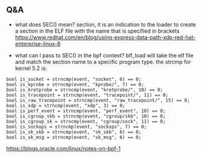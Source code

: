 ## Q&A

- what does SEC() mean?
section, it is an indication to the loader to create a section in the ELF file with the name that is specified in brackets
https://www.redhat.com/en/blog/using-express-data-path-xdp-red-hat-enterprise-linux-8

- what can I pass to SEC() in the bpf context?
blf_load will take the elf file and match the section name to a specific program type. the strcmp for kernel 5.2 is:

```
bool is_socket = strncmp(event, "socket", 6) == 0;
bool is_kprobe = strncmp(event, "kprobe/", 7) == 0;
bool is_kretprobe = strncmp(event, "kretprobe/", 10) == 0;
bool is_tracepoint = strncmp(event, "tracepoint/", 11) == 0;
bool is_raw_tracepoint = strncmp(event, "raw_tracepoint/", 15) == 0;
bool is_xdp = strncmp(event, "xdp", 3) == 0;
bool is_perf_event = strncmp(event, "perf_event", 10) == 0;
bool is_cgroup_skb = strncmp(event, "cgroup/skb", 10) == 0;
bool is_cgroup_sk = strncmp(event, "cgroup/sock", 11) == 0;
bool is_sockops = strncmp(event, "sockops", 7) == 0;
bool is_sk_skb = strncmp(event, "sk_skb", 6) == 0;
bool is_sk_msg = strncmp(event, "sk_msg", 6) == 0;
```
https://blogs.oracle.com/linux/notes-on-bpf-1
